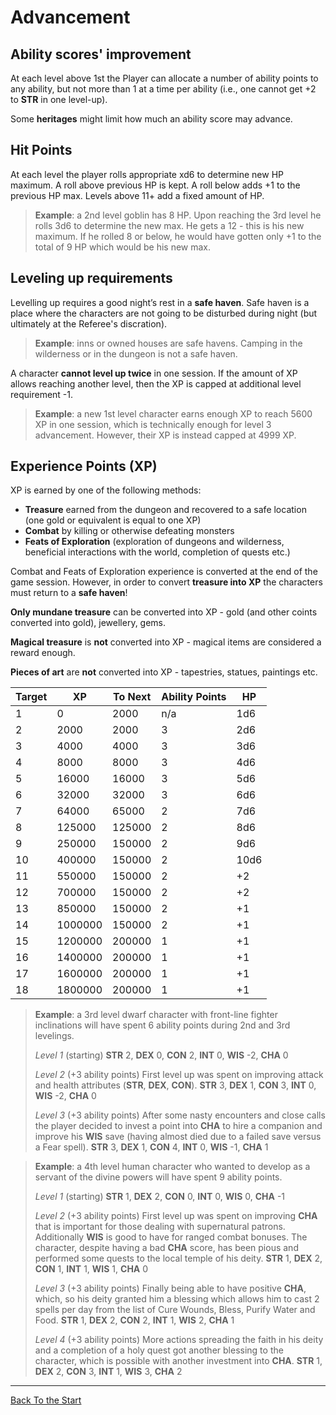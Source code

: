 # Advancement


## Ability scores' improvement

At each level above 1st the Player can allocate a number of ability points to any ability, but not more than 1 at a time per ability (i.e., one cannot get +2 to **STR** in one level-up).

Some **heritages** might limit how much an ability score may advance. 

## Hit Points 

At each level the player rolls appropriate xd6 to determine new HP maximum. A roll above previous HP is kept. A roll below adds +1 to the previous HP max. Levels above 11+ add a fixed amount of HP. 

> **Example**: a 2nd level goblin has 8 HP. Upon reaching the 3rd level he rolls 3d6 to determine the new max. He gets a 12 - this is his new maximum. If he rolled 8 or below, he would have gotten only +1 to the total of 9 HP which would be his new max.

## Leveling up requirements

Levelling up requires a good night’s rest in a **safe haven**. Safe haven is a place where the characters are not going to be disturbed during night (but ultimately at the Referee's discration). 

> **Example**: inns or owned houses are safe havens. Camping in the wilderness or in the dungeon is not a safe haven. 

A character **cannot level up twice** in one session. If the amount of XP allows reaching another level, then the XP is capped at additional level requirement -1. 

> **Example**: a new 1st level character earns enough XP to reach 5600 XP in one session, which is technically enough for level 3 advancement. However, their XP is instead capped at 4999 XP. 


## Experience Points (XP)

XP is earned by one of the following methods: 
- **Treasure** earned from the dungeon and recovered to a safe location (one gold or equivalent is equal to one XP)
- **Combat** by killing or otherwise defeating monsters
- **Feats of Exploration** (exploration of dungeons and wilderness, beneficial interactions with the world, completion of quests etc.)

Combat and Feats of Exploration experience is converted at the end of the game session. However, in order to convert **treasure into XP** the characters must return to a **safe haven**!

**Only mundane treasure** can be converted into XP - gold (and other coints converted into gold), jewellery, gems. 

**Magical treasure** is **not** converted into XP - magical items are considered a reward enough. 

**Pieces of art** are **not** converted into XP - tapestries, statues, paintings etc. 

| Target | XP | To Next | Ability Points | HP |
| --- | --- | --- | --- | --- |
| 1 | 0 | 2000 | n/a | 1d6 | 
| 2 | 2000 | 2000 | 3 | 2d6 | 
| 3 | 4000 | 4000 | 3 | 3d6 |
| 4 | 8000 | 8000 | 3 | 4d6 |
| 5 | 16000 | 16000 | 3 | 5d6 |
| 6 | 32000 | 32000 | 3 | 6d6 |
| 7 | 64000 | 65000 | 2 | 7d6 |
| 8 | 125000 | 125000 | 2 | 8d6 |
| 9 | 250000 | 150000 | 2 | 9d6 |
| 10 | 400000 | 150000 | 2 | 10d6 |
| 11 | 550000 | 150000 | 2 | +2 |
| 12 | 700000 | 150000 | 2 | +2 |
| 13 | 850000 | 150000 | 2 | +1 |
| 14 | 1000000 | 150000 | 2 | +1 |
| 15 | 1200000 | 200000 | 1 | +1 |
| 16 | 1400000 | 200000 | 1 | +1 |
| 17 | 1600000 | 200000 | 1 | +1 |
| 18 | 1800000 | 200000 | 1 | +1 |

> **Example**: a 3rd level dwarf character with front-line fighter inclinations will have spent 6 ability points during 2nd and 3rd levelings. 
>
> *Level 1* (starting)
> **STR** 2, **DEX** 0, **CON** 2, **INT** 0, **WIS** -2, **CHA** 0
>
> *Level 2* (+3 ability points)
> First level up was spent on improving attack and health attributes (**STR**, **DEX**, **CON**).
> **STR** 3, **DEX** 1, **CON** 3, **INT** 0, **WIS** -2, **CHA** 0
>
> *Level 3* (+3 ability points)
> After some nasty encounters and close calls the player decided to invest a point into **CHA** to hire a companion and improve his **WIS** save (having almost died due to a failed save versus a Fear spell). 
> **STR** 3, **DEX** 1, **CON** 4, **INT** 0, **WIS** -1, **CHA** 1


> **Example**: a 4th level human character who wanted to develop as a servant of the divine powers will have spent 9 ability points. 
>
> *Level 1* (starting)
> **STR** 1, **DEX** 2, **CON** 0, **INT** 0, **WIS** 0, **CHA** -1
> 
> *Level 2* (+3 ability points)
> First level up was spent on improving **CHA** that is important for those dealing with supernatural patrons. Additionally **WIS** is good to have for ranged combat bonuses. The character, despite having a bad **CHA** score, has been pious and performed some quests to the local temple of his deity. 
> **STR** 1, **DEX** 2, **CON** 1, **INT** 1, **WIS** 1, **CHA** 0
>
> *Level 3* (+3 ability points)
> Finally being able to have positive **CHA**, which, so his deity granted him a blessing which allows him to cast 2 spells per day from the list of Cure Wounds, Bless, Purify Water and Food. 
> **STR** 1, **DEX** 2, **CON** 2, **INT** 1, **WIS** 2, **CHA** 1
>
> *Level 4* (+3 ability points)
> More actions spreading the faith in his deity and a completion of a holy quest got another blessing to the character, which is possible with another investment into **CHA**. 
> **STR** 1, **DEX** 2, **CON** 3, **INT** 1, **WIS** 3, **CHA** 2




---

[Back To the Start](https://kickmaniac.github.io/av-knave-2e-hack-rules/)